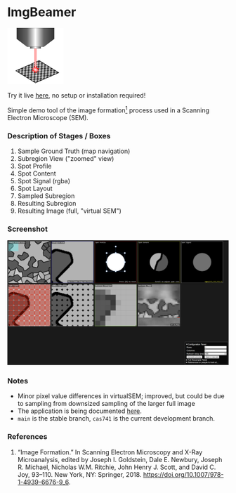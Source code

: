 # ImgBeamer

<img src="app/src/img/icon.svg" width="128">

Try it live [here](https://joedf.github.io/ImgBeamer/app/index.html), no setup or installation required!

Simple demo tool of the image formation[<sup>1</sup>](#references) process used in a Scanning Electron Microscope (SEM).

### Description of Stages / Boxes
1. Sample Ground Truth (map navigation)
2. Subregion View ("zoomed" view)
3. Spot Profile
4. Spot Content
5. Spot Signal (rgba)
6. Spot Layout
7. Sampled Subregion
8. Resulting Subregion
9. Resulting Image (full, "virtual SEM")
 
### Screenshot
![screenshot](misc/screenshot2.png)

### Notes
- Minor pixel value differences in virtualSEM; improved, but could be due to sampling from downsized sampling of the larger full image
- The application is being documented [here](https://github.com/joedf/CAS741_w23).
- `main` is the stable branch, `cas741` is the current development branch.

### References
1. “Image Formation.” In Scanning Electron Microscopy and X-Ray Microanalysis, edited by Joseph I. Goldstein, Dale E. Newbury, Joseph R. Michael, Nicholas W.M. Ritchie, John Henry J. Scott, and David C. Joy, 93–110. New York, NY: Springer, 2018. https://doi.org/10.1007/978-1-4939-6676-9_6.
